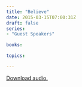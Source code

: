 ```yaml
---
title: "Believe"
date: 2015-03-15T07:00:31Z
draft: false
series:
- "Guest Speakers"

books:

topics:

---
```

[Download audio.](https://s3-eu-west-1.amazonaws.com/highwaychurch/messages/2015_03/2015-03-15_Believe.mp3)